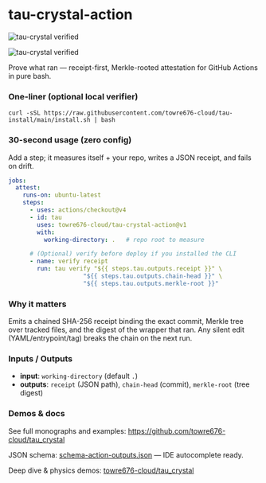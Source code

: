 # tau-crystal-action



![tau-crystal verified](https://img.shields.io/badge/receipt-verified-brightgreen)

![tau-crystal verified](https://img.shields.io/badge/receipt-verified-brightgreen)

Prove what ran — receipt-first, Merkle-rooted attestation for GitHub Actions in pure bash.

### One-liner (optional local verifier)
`curl -sSL https://raw.githubusercontent.com/towre676-cloud/tau-install/main/install.sh | bash`

### 30-second usage (zero config)
Add a step; it measures itself + your repo, writes a JSON receipt, and fails on drift.

```yaml
jobs:
  attest:
    runs-on: ubuntu-latest
    steps:
      - uses: actions/checkout@v4
      - id: tau
        uses: towre676-cloud/tau-crystal-action@v1
        with:
          working-directory: .   # repo root to measure

      # (Optional) verify before deploy if you installed the CLI
      - name: verify receipt
        run: tau verify "${{ steps.tau.outputs.receipt }}" \
                     "${{ steps.tau.outputs.chain-head }}" \
                     "${{ steps.tau.outputs.merkle-root }}"
```

### Why it matters
Emits a chained SHA-256 receipt binding the exact commit, Merkle tree over tracked files, and the digest of the wrapper that ran. Any silent edit (YAML/entrypoint/tag) breaks the chain on the next run.

### Inputs / Outputs
- **input**: `working-directory` (default `.`)
- **outputs**: `receipt` (JSON path), `chain-head` (commit), `merkle-root` (tree digest)

### Demos & docs
See full monographs and examples: https://github.com/towre676-cloud/tau_crystal

JSON schema: [schema-action-outputs.json](schema-action-outputs.json) — IDE autocomplete ready.

Deep dive & physics demos: [towre676-cloud/tau_crystal](https://github.com/towre676-cloud/tau_crystal)
